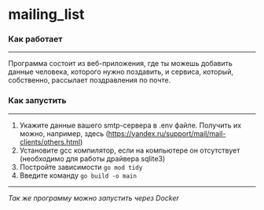 # mailing_list

### Как работает
--------
Программа состоит из веб-приложения, где ты можешь добавить данные человека, которого нужно поздавить, и сервиса, который, собственно, рассылает поздравления по почте.

### Как запустить
--------
1. Укажите данные вашего smtp-сервера в .env файле. Получить их можно, например, здесь (https://yandex.ru/support/mail/mail-clients/others.html)
2. Установите gcc компилятор, если на компьютере он отсутствует (необходимо для работы драйвера sqlite3)
3. Постройте зависимости ```go mod tidy```
4. Введите команду 
```go build -o main```
--------

*Так же программу можно запустить через Docker*
